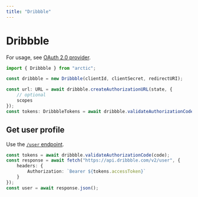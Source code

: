 ```yaml
---
title: "Dribbble"
---
```


# Dribbble

For usage, see [OAuth 2.0 provider](/guides/oauth2).

```ts
import { Dribbble } from "arctic";

const dribbble = new Dribbble(clientId, clientSecret, redirectURI);
```

```ts
const url: URL = await dribbble.createAuthorizationURL(state, {
	// optional
	scopes
});
const tokens: DribbbleTokens = await dribbble.validateAuthorizationCode(code);
```

## Get user profile

Use the [`/user` endpoint](https://developer.dribbble.com/v2/user).

```ts
const tokens = await dribbble.validateAuthorizationCode(code);
const response = await fetch("https://api.dribbble.com/v2/user", {
	headers: {
		Authorization: `Bearer ${tokens.accessToken}`
	}
});
const user = await response.json();
```